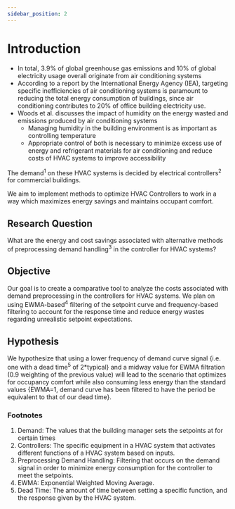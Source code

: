 ```yaml
---
sidebar_position: 2
---
```


# Introduction

* In total, 3.9% of global greenhouse gas emissions and 10%
of global electricity usage overall originate from air conditioning systems
*  According to a report by the International
Energy Agency (IEA), targeting specific inefficiencies of air
conditioning systems is paramount to reducing the total energy
consumption of buildings, since air conditioning contributes
to 20% of office building electricity use. 
* Woods et al. discusses the impact of humidity on the energy wasted and emissions produced by air conditioning systems
  * Managing humidity in the building environment is as
important as controlling temperature
  * Appropriate control of both is necessary to minimize excess use of energy and refrigerant materials for air conditioning and reduce costs of HVAC systems to improve accessibility

The demand<sup>1</sup> on these HVAC systems is decided by electrical controllers<sup>2</sup> for commercial buildings.

We aim to implement methods to optimize HVAC Controllers to work in a way which maximizes energy savings and maintains occupant comfort.

## Research Question

What are the energy and cost savings associated with alternative methods of preprocessing demand handling<sup>3</sup> in the controller for HVAC systems?

## Objective

Our goal is to create a comparative tool to analyze the costs associated with demand preprocessing in the controllers for HVAC systems. We plan on using EWMA-based<sup>4</sup> filtering of the setpoint curve and frequency-based filtering to account for the response time and reduce energy wastes regarding unrealistic setpoint expectations.

## Hypothesis

We hypothesize that using a lower frequency of demand curve signal {i.e. one with a dead time<sup>5</sup> of 2*typical} and a midway value for EWMA filtration (0.9 weighting of the previous value) will lead to the scenario that optimizes for occupancy comfort while also consuming less energy than the standard values {EWMA=1, demand curve has been filtered to have the period be equivalent to that of our dead time}.

### Footnotes

1. Demand: The values that the building manager sets the setpoints at for certain times
2. Controllers: The specific equipment in a HVAC system that activates different functions of a HVAC system based on inputs.
3. Preprocessing Demand Handling: Filtering that occurs on the demand signal in order to minimize energy consumption for the controller to meet the setpoints.
4. EWMA: Exponential Weighted Moving Average.
5. Dead Time: The amount of time between setting a specific function, and the response given by the HVAC system.